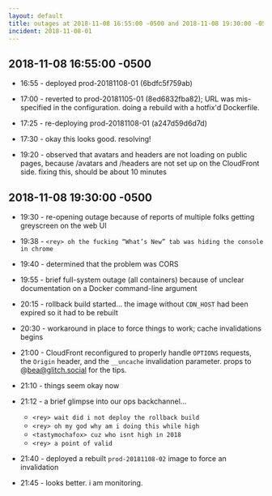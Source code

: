 ```yaml
---
layout: default
title: outages at 2018-11-08 16:55:00 -0500 and 2018-11-08 19:30:00 -0500
incident: 2018-11-08-01
---
```


## 2018-11-08 16:55:00 -0500

- 16:55 - deployed prod-20181108-01 (6bdfc5f759ab)

- 17:00 - reverted to prod-20181105-01 (8ed6832fba82); URL was mis-specified in the configuration.  doing a rebuild with a hotfix'd Dockerfile.

- 17:25 - re-deploying prod-20181108-01 (a247d59d6d7d)

- 17:30 - okay this looks good.  resolving!

- 19:20 - observed that avatars and headers are not loading on public pages, because /avatars and /headers are not set up on the CloudFront side.  fixing this, should be about 10 minutes

## 2018-11-08 19:30:00 -0500

- 19:30 - re-opening outage because of reports of multiple folks getting greyscreen on the web UI

- 19:38 - `<rey> oh the fucking “What’s New” tab was hiding the console in chrome`

- 19:40 - determined that the problem was CORS

- 19:55 - brief full-system outage (all containers) because of unclear documentation on a Docker command-line argument

- 20:15 - rollback build started... the image without `CDN_HOST` had been expired so it had to be rebuilt

- 20:30 - workaround in place to force things to work; cache invalidations begins

- 21:00 - CloudFront reconfigured to properly handle `OPTIONS` requests, the `Origin` header, and the `__uncache` invalidation parameter. props to @bea@glitch.social for the tips.

- 21:10 - things seem okay now

- 21:12 - a brief glimpse into our ops backchannel...
  - `<rey> wait did i not deploy the rollback build`
  - `<rey> oh my god why am i doing this while high`
  - `<tastymochafox> cuz who isnt high in 2018`
  - `<rey> a point of valid`

- 21:40 - deployed a rebuilt `prod-20181108-02` image to force an invalidation

- 21:45 - looks better.  i am monitoring.
